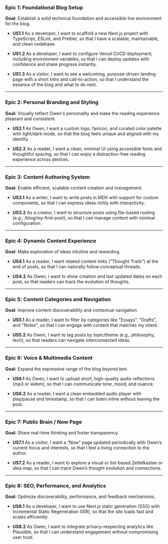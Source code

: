 ### Epic 1: Foundational Blog Setup

**Goal:** Establish a solid technical foundation and accessible live environment for the blog.

* **US1.1**
  As a developer, I want to scaffold a new Next.js project with TypeScript, ESLint, and Prettier, so that I have a scalable, maintainable, and clean codebase.

* **US1.2**
  As a developer, I want to configure Vercel CI/CD deployment, including environment variables, so that I can deploy updates with confidence and share progress instantly.

* **US1.3**
  As a visitor, I want to see a welcoming, purpose-driven landing page with a short intro and call-to-action, so that I understand the essence of the blog and what to do next.

---

### Epic 2: Personal Branding and Styling

**Goal:** Visually reflect Owen's personality and make the reading experience pleasant and consistent.

* **US2.1**
  As Owen, I want a custom logo, favicon, and curated color palette with light/dark mode, so that the blog feels unique and aligned with my identity.

* **US2.2**
  As a reader, I want a clean, minimal UI using accessible fonts and thoughtful spacing, so that I can enjoy a distraction-free reading experience across devices.

---

### Epic 3: Content Authoring System

**Goal:** Enable efficient, scalable content creation and management.

* **US3.1**
  As a writer, I want to write posts in MDX with support for custom components, so that I can express ideas richly with interactivity.

* **US3.2**
  As a creator, I want to structure posts using file-based routing (e.g., /blog/my-first-post), so that I can manage content with minimal configuration.

---

### Epic 4: Dynamic Content Experience

**Goal:** Make exploration of ideas intuitive and rewarding.

* **US4.1**
  As a reader, I want related content links ("Thought Trails") at the end of posts, so that I can naturally follow conceptual threads.

* **US4.2**
  As Owen, I want to show creation and last updated dates on each post, so that readers can track the evolution of thoughts.

---

### Epic 5: Content Categories and Navigation

**Goal:** Improve content discoverability and contextual navigation.

* **US5.1**
  As a reader, I want to filter by categories like "Essays", "Drafts", and "Notes", so that I can engage with content that matches my intent.

* **US5.2**
  As Owen, I want to tag posts by topic/theme (e.g., philosophy, tech), so that readers can navigate interconnected ideas.

---

### Epic 6: Voice & Multimedia Content

**Goal:** Expand the expressive range of the blog beyond text.

* **US6.1**
  As Owen, I want to upload short, high-quality audio reflections (mp3 or webm), so that I can communicate tone, mood, and nuance.

* **US6.2**
  As a reader, I want a clean embedded audio player with play/pause and timestamp, so that I can listen inline without leaving the post.

---

### Epic 7: Public Brain / Now Page

**Goal:** Share real-time thinking and foster transparency.

* **US7.1**
  As a visitor, I want a “Now” page updated periodically with Owen’s current focus and interests, so that I feel a living connection to the author.

* **US7.2**
  As a reader, I want to explore a visual or list-based Zettelkasten or idea map, so that I can trace Owen’s thought evolution and connections.

---

### Epic 8: SEO, Performance, and Analytics

**Goal:** Optimize discoverability, performance, and feedback mechanisms.

* **US8.1**
  As a developer, I want to use Next.js static generation (SSG) with Incremental Static Regeneration (ISR), so that the site loads fast and scales efficiently.

* **US8.2**
  As Owen, I want to integrate privacy-respecting analytics like Plausible, so that I can understand engagement without compromising user trust.
